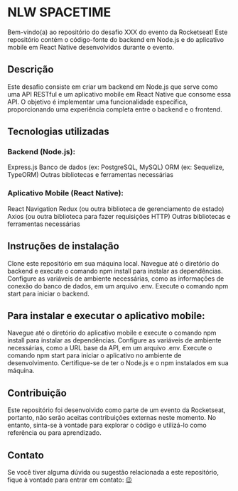 # NLW SPACETIME
Bem-vindo(a) ao repositório do desafio XXX do evento da Rocketseat! Este repositório contém o código-fonte do backend em Node.js e do aplicativo mobile em React Native desenvolvidos durante o evento.

## Descrição
Este desafio consiste em criar um backend em Node.js que serve como uma API RESTful e um aplicativo mobile em React Native que consome essa API. O objetivo é implementar uma funcionalidade específica, proporcionando uma experiência completa entre o backend e o frontend.

## Tecnologias utilizadas
### Backend (Node.js):
Express.js
Banco de dados (ex: PostgreSQL, MySQL)
ORM (ex: Sequelize, TypeORM)
Outras bibliotecas e ferramentas necessárias

### Aplicativo Mobile (React Native):
React Navigation
Redux (ou outra biblioteca de gerenciamento de estado)
Axios (ou outra biblioteca para fazer requisições HTTP)
Outras bibliotecas e ferramentas necessárias

## Instruções de instalação
Clone este repositório em sua máquina local.
Navegue até o diretório do backend e execute o comando npm install para instalar as dependências.
Configure as variáveis de ambiente necessárias, como as informações de conexão do banco de dados, em um arquivo .env.
Execute o comando npm start para iniciar o backend.

## Para instalar e executar o aplicativo mobile:

Navegue até o diretório do aplicativo mobile e execute o comando npm install para instalar as dependências.
Configure as variáveis de ambiente necessárias, como a URL base da API, em um arquivo .env.
Execute o comando npm start para iniciar o aplicativo no ambiente de desenvolvimento.
Certifique-se de ter o Node.js e o npm instalados em sua máquina.

## Contribuição
Este repositório foi desenvolvido como parte de um evento da Rocketseat, portanto, não serão aceitas contribuições externas neste momento. No entanto, sinta-se à vontade para explorar o código e utilizá-lo como referência ou para aprendizado.

## Contato
Se você tiver alguma dúvida ou sugestão relacionada a este repositório, fique à vontade para entrar em contato:
[😉](https://www.linkedin.com/in/felipealves-/)
